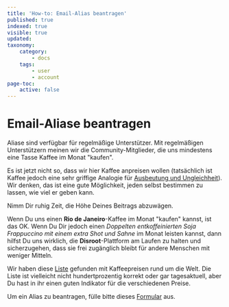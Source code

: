 ```yaml
---
title: 'How-to: Email-Alias beantragen'
published: true
indexed: true
visible: true
updated:
taxonomy:
    category:
        - docs
    tags:
        - user
        - account
page-toc:
    active: false
---
```


# Email-Aliase beantragen

Aliase sind verfügbar für regelmäßige Unterstützer. Mit regelmäßigen Unterstützern meinen wir die Community-Mitglieder, die uns mindestens eine Tasse Kaffee im Monat "kaufen".

Es ist jetzt nicht so, dass wir hier Kaffee anpreisen wollen (tatsächlich ist Kaffee jedoch eine sehr griffige Analogie für [Ausbeutung und Ungleichheit](http://www.foodispower.org/coffee/)). Wir denken, das ist eine gute Möglichkeit, jeden selbst bestimmen zu lassen, wie viel er geben kann.

Nimm Dir ruhig Zeit, die Höhe Deines Beitrags abzuwägen.

Wenn Du uns einen **Rio de Janeiro**-Kaffee im Monat "kaufen" kannst, ist das OK. Wenn Du Dir jedoch einen *Doppelten entkoffeinierten Soja Frappuccino mit einem extra Shot und Sahne* im Monat leisten kannst, dann hilfst Du uns wirklich, die **Disroot**-Plattform am Laufen zu halten und sicherzugehen, dass sie frei zugänglich bleibt für andere Menschen mit weniger Mitteln.

Wir haben diese [Liste](https://www.caffesociety.co.uk/blog/the-cheapest-cities-in-the-world-for-a-cup-of-coffee) gefunden mit Kaffeepreisen rund um die Welt. Die Liste ist vielleicht nicht hundertprozentig korrekt oder gar tagesaktuell, aber Du hast in ihr einen guten Indikator für die verschiedenen Preise.

Um ein Alias zu beantragen, fülle bitte dieses [Formular](https://disroot.org/forms/alias-request-form) aus.
